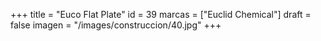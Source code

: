 +++
title = "Euco Flat Plate"
id = 39
marcas = ["Euclid Chemical"]
draft = false
imagen = "/images/construccion/40.jpg"
+++

<!--more-->
